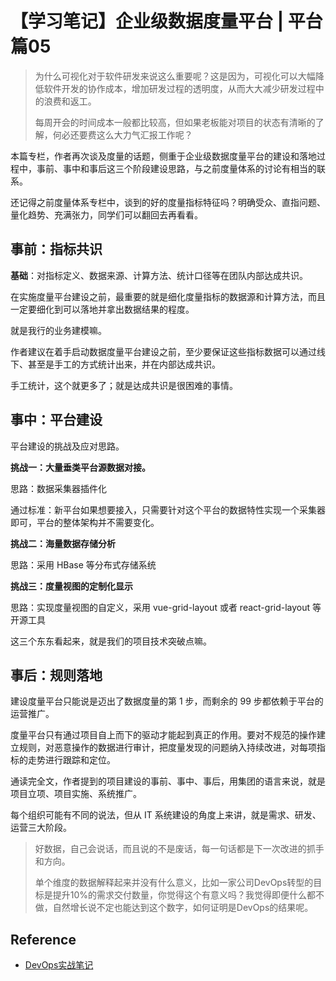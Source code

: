 # 【学习笔记】企业级数据度量平台 | 平台篇05

> 为什么可视化对于软件研发来说这么重要呢？这是因为，可视化可以大幅降低软件开发的协作成本，增加研发过程的透明度，从而大大减少研发过程中的浪费和返工。
>
> 每周开会的时间成本一般都比较高，但如果老板能对项目的状态有清晰的了解，何必还要费这么大力气汇报工作呢？

本篇专栏，作者再次谈及度量的话题，侧重于企业级数据度量平台的建设和落地过程中，事前、事中和事后这三个阶段建设思路，与之前度量体系的讨论有相当的联系。

还记得之前度量体系专栏中，谈到的好的度量指标特征吗？明确受众、直指问题、量化趋势、充满张力，同学们可以翻回去再看看。

## 事前：指标共识

**基础**：对指标定义、数据来源、计算方法、统计口径等在团队内部达成共识。

在实施度量平台建设之前，最重要的就是细化度量指标的数据源和计算方法，而且一定要细化到可以落地并拿出数据结果的程度。

就是我行的业务建模嘛。

作者建议在着手启动数据度量平台建设之前，至少要保证这些指标数据可以通过线下、甚至是手工的方式统计出来，并在内部达成共识。

手工统计，这个就更多了；就是达成共识是很困难的事情。

## 事中：平台建设

平台建设的挑战及应对思路。

**挑战一：大量垂类平台源数据对接。**

思路：数据采集器插件化

通过标准：新平台如果想要接入，只需要针对这个平台的数据特性实现一个采集器即可，平台的整体架构并不需要变化。

**挑战二：海量数据存储分析**

思路：采用 HBase 等分布式存储系统

**挑战三：度量视图的定制化显示** 

思路：实现度量视图的自定义，采用 vue-grid-layout 或者 react-grid-layout 等开源工具

这三个东东看起来，就是我们的项目技术突破点嘛。

## 事后：规则落地

建设度量平台只能说是迈出了数据度量的第 1 步，而剩余的 99 步都依赖于平台的运营推广。

度量平台只有通过项目自上而下的驱动才能起到真正的作用。要对不规范的操作建立规则，对恶意操作的数据进行审计，把度量发现的问题纳入持续改进，对每项指标的走势进行跟踪和定位。

通读完全文，作者提到的项目建设的事前、事中、事后，用集团的语言来说，就是项目立项、项目实施、系统推广。

每个组织可能有不同的说法，但从 IT 系统建设的角度上来讲，就是需求、研发、运营三大阶段。

> 好数据，自己会说话，而且说的不是废话，每一句话都是下一次改进的抓手和方向。
>
> 单个维度的数据解释起来并没有什么意义，比如一家公司DevOps转型的目标是提升10%的需求交付数量，你觉得这个有意义吗？我觉得即便什么都不做，自然增长说不定也能达到这个数字，如何证明是DevOps的结果呢。

## Reference

- [DevOps实战笔记](https://time.geekbang.org/column/intro/235?code=GC0JpoFVv4WPkRF1zJR2ApOvhfke36rvSRJoaCEOd50%3D&utm_term=SPoster)